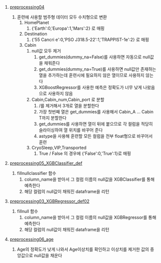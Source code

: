 1. [preprocessing04](https://github.com/LeeJeaHyuk/MulcamProject02/blob/master/leejeahyuk/spacetitanic/preprocessing04.ipynb)

   1. 훈련에 사용할 범주형 데이터 모두 수치형으로 변환
      1. HomePlanet
         1. {'Earth':0,'Europa':1,'Mars':2} 로 매핑
      2. Destination
         1. {'55 Cancri e':0,'PSO J318.5-22':1,'TRAPPIST-1e':2} 로 매핑
      3. Cabin
         1. null값 모두 제거
            1. get_dummies(dummy_na=False)를 사용하면 자동으로 null값을 채워준다
            2. get_dummies(dummy_na=True)를 사용하면 null값만 존재하는 열을 추가하는데 훈련시에 필요하지 않은 열이므로 사용하지 않는다
            3. XGBoostRegressor를 사용한 예측은 정확도가 너무 낮게 나왔음으로 사용하지 않음
         2. Cabin,Cabin_num,Cabin_port 로 분할
            1. /를 제거해서 3개로 열을 분할한다
            2. 가장 첫번째 열은 get_dummies를 사용해서 Cabin_A ... Cabin T까지 분할한다
            3. get_dummies를 사용하면 열이 뒤에 붙으므로 각 컬럼을 적당히 슬라이싱하여 열 위치를 바꾸어 준다
            4. astype을 사용해 훈련할 모든 컬럼을 전부 float형으로 바꾸어서 훈련
         3. CryoSleep,VIP,Transported
            1. True / False 의 경우에 {'False':0,'True':1}로 매핑

2. [preprocessing05_XGBClassifier_def](https://github.com/LeeJeaHyuk/MulcamProject02/blob/master/leejeahyuk/spacetitanic/preprocessing05_XGBClassifier_def.ipynb)

   1. fillnullclassifier 함수
      1. column_name을 받아서 그 컬럼 이름의 null값을 XGBClassifier를 통해 예측한다
      2. 해당 컬럼의 null값이 채워진 dataframe을 리턴

3. [preprocessing03_XGBRegressor_def02](https://github.com/LeeJeaHyuk/MulcamProject02/blob/master/leejeahyuk/spacetitanic/preprocessing03_XGBRegressor_def02.ipynb)

   1. fillnull 함수
      1. column_name을 받아서 그 컬럼 이름의 null값을 XGBRegressor를 통해 예측한다
      2. 해당 컬럼의 null값이 채워진 dataframe을 리턴

4. [preprocessing06_age](https://github.com/LeeJeaHyuk/MulcamProject02/blob/master/leejeahyuk/spacetitanic/preprocessing06_age.ipynb)

   1. Age의 정확도가 낮게 나와서 Age이상치를 확인하고 이상치를 제거한 값의 중앙값으로 null값을 채운다

   







